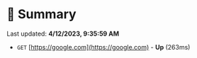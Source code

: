 # 📖 Summary
Last updated: **4/12/2023, 9:35:59 AM**

- `GET` [https://google.com](https://google.com) - **Up** (263ms)
